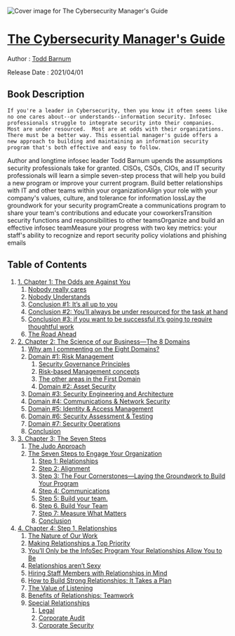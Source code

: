 ![Cover image for The Cybersecurity Manager's Guide](https://imgdetail.ebookreading.net/cover/cover/20201212/EB9781492076209.jpg)

[The Cybersecurity Manager's Guide](https://ebookreading.net/view/book/The+Cybersecurity+Manager%27s+Guide-EB9781492076209_1.html "The Cybersecurity Manager's Guide")
====================================================================================================================

Author : [Todd Barnum](https://ebookreading.net/search/author/Todd+Barnum)

Release Date : 2021/04/01

Book Description
-----------------


    
    If you're a leader in Cybersecurity, then you know it often seems like no one cares about--or understands--information security. Infosec professionals struggle to integrate security into their companies. Most are under resourced.  Most are at odds with their organizations. There must be a better way. This essential manager's guide offers a new approach to building and maintaining an information security program that's both effective and easy to follow.
Author and longtime infosec leader Todd Barnum upends the assumptions security professionals take for granted. CISOs, CSOs, CIOs, and IT security professionals will learn a simple seven-step process that will help you build a new program or improve your current program.
Build better relationships with IT and other teams within your organizationAlign your role with your company's values, culture, and tolerance for information lossLay the groundwork for your security programCreate a communications program to share your team's contributions and educate your coworkersTransition security functions and responsibilities to other teamsOrganize and build an effective infosec teamMeasure your progress with two key metrics: your staff's ability to recognize and report security policy violations and phishing emails
  

Table of Contents
-----------------

1. [1. 
      Chapter 1: The Odds are Against You
    ](https://ebookreading.net/view/book/The+Cybersecurity+Manager%27s+Guide-EB9781492076209_4.html#idm45222204907976)
    1. [
        Nobody really cares 
      ](https://ebookreading.net/view/book/The+Cybersecurity+Manager%27s+Guide-EB9781492076209_4.html#idm45222211750824)
    1. [
        Nobody Understands
      ](https://ebookreading.net/view/book/The+Cybersecurity+Manager%27s+Guide-EB9781492076209_4.html#idm45222204881352)
    1. [
        Conclusion #1:  It’s all up to you  
      ](https://ebookreading.net/view/book/The+Cybersecurity+Manager%27s+Guide-EB9781492076209_4.html#idm45222204889512)
    1. [
        Conclusion #2:  You’ll always be under resourced for the task at hand  
      ](https://ebookreading.net/view/book/The+Cybersecurity+Manager%27s+Guide-EB9781492076209_4.html#idm45222204864952)
    1. [
        Conclusion #3:  if you want to be successful it’s going to require thoughtful work  
      ](https://ebookreading.net/view/book/The+Cybersecurity+Manager%27s+Guide-EB9781492076209_4.html#idm45222204853368)
    1. [
        The Road Ahead
      ](https://ebookreading.net/view/book/The+Cybersecurity+Manager%27s+Guide-EB9781492076209_4.html#idm45222204843624)
1. [2. 
      Chapter 2: The Science of our Business—The 8 Domains
    ](https://ebookreading.net/view/book/The+Cybersecurity+Manager%27s+Guide-EB9781492076209_5.html#idm45222204906504)
    1. [
        Why am I commenting on the Eight Domains? 
      ](https://ebookreading.net/view/book/The+Cybersecurity+Manager%27s+Guide-EB9781492076209_5.html#idm45222204835960)
    1. [
        Domain #1: Risk Management 
      ](https://ebookreading.net/view/book/The+Cybersecurity+Manager%27s+Guide-EB9781492076209_5.html#idm45222204809448)
        1. [
          Security Governance Principles 
        ](https://ebookreading.net/view/book/The+Cybersecurity+Manager%27s+Guide-EB9781492076209_5.html#idm45222204792088)
        1. [
          Risk-based Management concepts
        ](https://ebookreading.net/view/book/The+Cybersecurity+Manager%27s+Guide-EB9781492076209_5.html#idm45222204797560)
        1. [
          The other areas in the First Domain
        ](https://ebookreading.net/view/book/The+Cybersecurity+Manager%27s+Guide-EB9781492076209_5.html#idm45222204777384)
        1. [
          Domain #2:  Asset Security 
        ](https://ebookreading.net/view/book/The+Cybersecurity+Manager%27s+Guide-EB9781492076209_5.html#idm45222204766840)
    1. [
        Domain #3:  Security Engineering and Architecture
      ](https://ebookreading.net/view/book/The+Cybersecurity+Manager%27s+Guide-EB9781492076209_5.html#idm45222204817960)
    1. [
        Domain #4:  Communications &amp; Network Security 
      ](https://ebookreading.net/view/book/The+Cybersecurity+Manager%27s+Guide-EB9781492076209_5.html#idm45222204711960)
    1. [
        Domain #5:  Identity &amp; Access Management 
      ](https://ebookreading.net/view/book/The+Cybersecurity+Manager%27s+Guide-EB9781492076209_5.html#idm45222204775256)
    1. [
        Domain #6:  Security Assessment &amp; Testing 
      ](https://ebookreading.net/view/book/The+Cybersecurity+Manager%27s+Guide-EB9781492076209_5.html#idm45222204702392)
    1. [
        Domain #7:  Security Operations 
      ](https://ebookreading.net/view/book/The+Cybersecurity+Manager%27s+Guide-EB9781492076209_5.html#idm45222204700728)
    1. [
        Conclusion 
      ](https://ebookreading.net/view/book/The+Cybersecurity+Manager%27s+Guide-EB9781492076209_5.html#idm45222204699400)
1. [3. 
        Chapter 3: The Seven Steps
      ](https://ebookreading.net/view/book/The+Cybersecurity+Manager%27s+Guide-EB9781492076209_6.html#chapter_3_the_seven)
    1. [
          The Judo Approach
        ](https://ebookreading.net/view/book/The+Cybersecurity+Manager%27s+Guide-EB9781492076209_6.html#the_judo_approach)
    1. [
          The Seven Steps to Engage Your Organization
        ](https://ebookreading.net/view/book/The+Cybersecurity+Manager%27s+Guide-EB9781492076209_6.html#the_seven_steps_to_)
        1. [
            Step 1:  Relationships
          ](https://ebookreading.net/view/book/The+Cybersecurity+Manager%27s+Guide-EB9781492076209_6.html#step_1_relationship)
        1. [
            Step 2:  Alignment  
          ](https://ebookreading.net/view/book/The+Cybersecurity+Manager%27s+Guide-EB9781492076209_6.html#step_2_alignment)
        1. [
            Step 3:  The Four Cornerstones—Laying the Groundwork to Build Your Program
          ](https://ebookreading.net/view/book/The+Cybersecurity+Manager%27s+Guide-EB9781492076209_6.html#step_3_the_four_cor)
        1. [
            Step 4:  Communications
          ](https://ebookreading.net/view/book/The+Cybersecurity+Manager%27s+Guide-EB9781492076209_6.html#step_4_communicatio)
        1. [
            Step 5: Build your team.  
          ](https://ebookreading.net/view/book/The+Cybersecurity+Manager%27s+Guide-EB9781492076209_6.html#step_5_build_your_t)
        1. [
            Step 6.  Build Your Team
          ](https://ebookreading.net/view/book/The+Cybersecurity+Manager%27s+Guide-EB9781492076209_6.html#step_6_build_your_t)
        1. [
            Step 7: Measure What Matters
          ](https://ebookreading.net/view/book/The+Cybersecurity+Manager%27s+Guide-EB9781492076209_6.html#step_7_measure_what)
        1. [
            Conclusion
          ](https://ebookreading.net/view/book/The+Cybersecurity+Manager%27s+Guide-EB9781492076209_6.html#conclusion)
1. [4. 
        Chapter 4: Step 1, Relationships
      ](https://ebookreading.net/view/book/The+Cybersecurity+Manager%27s+Guide-EB9781492076209_7.html#chapter_4_step_1_re)
    1. [
          The Nature of Our Work 
        ](https://ebookreading.net/view/book/The+Cybersecurity+Manager%27s+Guide-EB9781492076209_7.html#the_nature_of_our_w)
    1. [
          Making Relationships a Top Priority
        ](https://ebookreading.net/view/book/The+Cybersecurity+Manager%27s+Guide-EB9781492076209_7.html#making_relationship)
    1. [
          You’ll Only be the InfoSec Program Your Relationships Allow You to Be
        ](https://ebookreading.net/view/book/The+Cybersecurity+Manager%27s+Guide-EB9781492076209_7.html#you_ll_only_be_the_)
    1. [
          Relationships aren’t Sexy  
        ](https://ebookreading.net/view/book/The+Cybersecurity+Manager%27s+Guide-EB9781492076209_7.html#relationships_aren_)
    1. [
          Hiring Staff Members with Relationships in Mind   
        ](https://ebookreading.net/view/book/The+Cybersecurity+Manager%27s+Guide-EB9781492076209_7.html#hiring_staff_member)
    1. [
          How to Build Strong Relationships:  It Takes a Plan 
        ](https://ebookreading.net/view/book/The+Cybersecurity+Manager%27s+Guide-EB9781492076209_7.html#how_to_build_strong)
    1. [
          The Value of Listening  
        ](https://ebookreading.net/view/book/The+Cybersecurity+Manager%27s+Guide-EB9781492076209_7.html#the_value_of_listen)
    1. [
          Benefits of Relationships: Teamwork
        ](https://ebookreading.net/view/book/The+Cybersecurity+Manager%27s+Guide-EB9781492076209_7.html#benefits_of_relatio)
    1. [
          Special Relationships
        ](https://ebookreading.net/view/book/The+Cybersecurity+Manager%27s+Guide-EB9781492076209_7.html#special_relationshi)
        1. [
            Legal
          ](https://ebookreading.net/view/book/The+Cybersecurity+Manager%27s+Guide-EB9781492076209_7.html#legal_idtjq60X)
        1. [
            Corporate Audit
          ](https://ebookreading.net/view/book/The+Cybersecurity+Manager%27s+Guide-EB9781492076209_7.html#corporate_audit)
        1. [
            Corporate Security
          ](https://ebookreading.net/view/book/The+Cybersecurity+Manager%27s+Guide-EB9781492076209_7.html#corporate_security)
